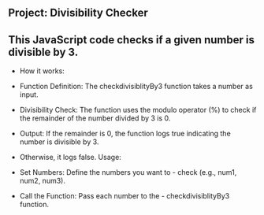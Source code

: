 ## Project: Divisibility Checker
## This JavaScript code checks if a given number is divisible by 3.

- How it works:

- Function Definition: The checkdivisiblityBy3 function takes a number as input.
- Divisibility Check: The function uses the modulo operator (%) to check if the remainder of the number divided by 3 is 0.
- Output: If the remainder is 0, the function logs true indicating the number is divisible by 3. 
- Otherwise, it logs false.
Usage:

- Set Numbers: Define the numbers you want to - check (e.g., num1, num2, num3).
- Call the Function: Pass each number to the - checkdivisiblityBy3 function.